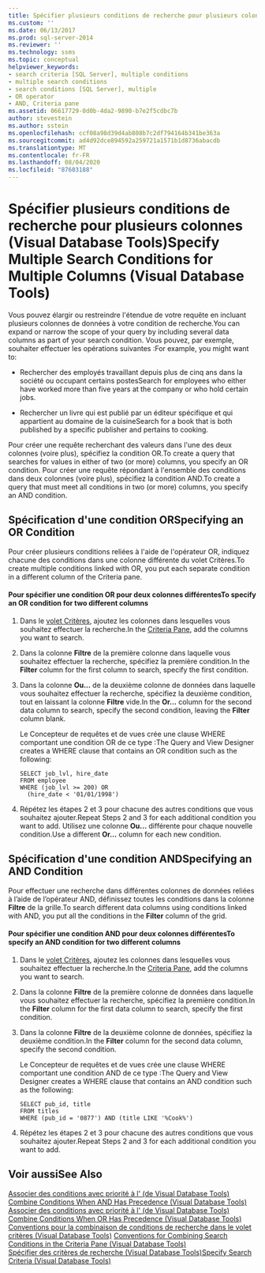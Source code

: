 ```yaml
---
title: Spécifier plusieurs conditions de recherche pour plusieurs colonnes (Visual Database Tools) | Microsoft Docs
ms.custom: ''
ms.date: 06/13/2017
ms.prod: sql-server-2014
ms.reviewer: ''
ms.technology: ssms
ms.topic: conceptual
helpviewer_keywords:
- search criteria [SQL Server], multiple conditions
- multiple search conditions
- search conditions [SQL Server], multiple
- OR operator
- AND, Criteria pane
ms.assetid: 06617729-0d0b-4da2-9890-b7e2f5cdbc7b
author: stevestein
ms.author: sstein
ms.openlocfilehash: ccf08a98d39d4ab808b7c2df794164b341be363a
ms.sourcegitcommit: ad4d92dce894592a259721a1571b1d8736abacdb
ms.translationtype: MT
ms.contentlocale: fr-FR
ms.lasthandoff: 08/04/2020
ms.locfileid: "87603188"
---
```

# <a name="specify-multiple-search-conditions-for-multiple-columns-visual-database-tools"></a><span data-ttu-id="fba1c-102">Spécifier plusieurs conditions de recherche pour plusieurs colonnes (Visual Database Tools)</span><span class="sxs-lookup"><span data-stu-id="fba1c-102">Specify Multiple Search Conditions for Multiple Columns (Visual Database Tools)</span></span>
  <span data-ttu-id="fba1c-103">Vous pouvez élargir ou restreindre l'étendue de votre requête en incluant plusieurs colonnes de données à votre condition de recherche.</span><span class="sxs-lookup"><span data-stu-id="fba1c-103">You can expand or narrow the scope of your query by including several data columns as part of your search condition.</span></span> <span data-ttu-id="fba1c-104">Vous pouvez, par exemple, souhaiter effectuer les opérations suivantes :</span><span class="sxs-lookup"><span data-stu-id="fba1c-104">For example, you might want to:</span></span>  
  
-   <span data-ttu-id="fba1c-105">Rechercher des employés travaillant depuis plus de cinq ans dans la société ou occupant certains postes</span><span class="sxs-lookup"><span data-stu-id="fba1c-105">Search for employees who either have worked more than five years at the company or who hold certain jobs.</span></span>  
  
-   <span data-ttu-id="fba1c-106">Rechercher un livre qui est publié par un éditeur spécifique et qui appartient au domaine de la cuisine</span><span class="sxs-lookup"><span data-stu-id="fba1c-106">Search for a book that is both published by a specific publisher and pertains to cooking.</span></span>  
  
 <span data-ttu-id="fba1c-107">Pour créer une requête recherchant des valeurs dans l'une des deux colonnes (voire plus), spécifiez la condition OR.</span><span class="sxs-lookup"><span data-stu-id="fba1c-107">To create a query that searches for values in either of two (or more) columns, you specify an OR condition.</span></span> <span data-ttu-id="fba1c-108">Pour créer une requête répondant à l'ensemble des conditions dans deux colonnes (voire plus), spécifiez la condition AND.</span><span class="sxs-lookup"><span data-stu-id="fba1c-108">To create a query that must meet all conditions in two (or more) columns, you specify an AND condition.</span></span>  
  
## <a name="specifying-an-or-condition"></a><span data-ttu-id="fba1c-109">Spécification d'une condition OR</span><span class="sxs-lookup"><span data-stu-id="fba1c-109">Specifying an OR Condition</span></span>  
 <span data-ttu-id="fba1c-110">Pour créer plusieurs conditions reliées à l'aide de l'opérateur OR, indiquez chacune des conditions dans une colonne différente du volet Critères.</span><span class="sxs-lookup"><span data-stu-id="fba1c-110">To create multiple conditions linked with OR, you put each separate condition in a different column of the Criteria pane.</span></span>  
  
#### <a name="to-specify-an-or-condition-for-two-different-columns"></a><span data-ttu-id="fba1c-111">Pour spécifier une condition OR pour deux colonnes différentes</span><span class="sxs-lookup"><span data-stu-id="fba1c-111">To specify an OR condition for two different columns</span></span>  
  
1.  <span data-ttu-id="fba1c-112">Dans le [volet Critères](visual-database-tools.md), ajoutez les colonnes dans lesquelles vous souhaitez effectuer la recherche.</span><span class="sxs-lookup"><span data-stu-id="fba1c-112">In the [Criteria Pane](visual-database-tools.md), add the columns you want to search.</span></span>  
  
2.  <span data-ttu-id="fba1c-113">Dans la colonne **Filtre** de la première colonne dans laquelle vous souhaitez effectuer la recherche, spécifiez la première condition.</span><span class="sxs-lookup"><span data-stu-id="fba1c-113">In the **Filter** column for the first column to search, specify the first condition.</span></span>  
  
3.  <span data-ttu-id="fba1c-114">Dans la colonne **Ou...** de la deuxième colonne de données dans laquelle vous souhaitez effectuer la recherche, spécifiez la deuxième condition, tout en laissant la colonne **Filtre** vide.</span><span class="sxs-lookup"><span data-stu-id="fba1c-114">In the **Or...** column for the second data column to search, specify the second condition, leaving the **Filter** column blank.</span></span>  
  
     <span data-ttu-id="fba1c-115">Le Concepteur de requêtes et de vues crée une clause WHERE comportant une condition OR de ce type :</span><span class="sxs-lookup"><span data-stu-id="fba1c-115">The Query and View Designer creates a WHERE clause that contains an OR condition such as the following:</span></span>  
  
    ```  
    SELECT job_lvl, hire_date  
    FROM employee  
    WHERE (job_lvl >= 200) OR   
      (hire_date < '01/01/1998')  
    ```  
  
4.  <span data-ttu-id="fba1c-116">Répétez les étapes 2 et 3 pour chacune des autres conditions que vous souhaitez ajouter.</span><span class="sxs-lookup"><span data-stu-id="fba1c-116">Repeat Steps 2 and 3 for each additional condition you want to add.</span></span> <span data-ttu-id="fba1c-117">Utilisez une colonne **Ou...** différente pour chaque nouvelle condition.</span><span class="sxs-lookup"><span data-stu-id="fba1c-117">Use a different **Or...** column for each new condition.</span></span>  
  
## <a name="specifying-an-and-condition"></a><span data-ttu-id="fba1c-118">Spécification d'une condition AND</span><span class="sxs-lookup"><span data-stu-id="fba1c-118">Specifying an AND Condition</span></span>  
 <span data-ttu-id="fba1c-119">Pour effectuer une recherche dans différentes colonnes de données reliées à l’aide de l’opérateur AND, définissez toutes les conditions dans la colonne **Filtre** de la grille.</span><span class="sxs-lookup"><span data-stu-id="fba1c-119">To search different data columns using conditions linked with AND, you put all the conditions in the **Filter** column of the grid.</span></span>  
  
#### <a name="to-specify-an-and-condition-for-two-different-columns"></a><span data-ttu-id="fba1c-120">Pour spécifier une condition AND pour deux colonnes différentes</span><span class="sxs-lookup"><span data-stu-id="fba1c-120">To specify an AND condition for two different columns</span></span>  
  
1.  <span data-ttu-id="fba1c-121">Dans le [volet Critères](visual-database-tools.md), ajoutez les colonnes dans lesquelles vous souhaitez effectuer la recherche.</span><span class="sxs-lookup"><span data-stu-id="fba1c-121">In the [Criteria Pane](visual-database-tools.md), add the columns you want to search.</span></span>  
  
2.  <span data-ttu-id="fba1c-122">Dans la colonne **Filtre** de la première colonne de données dans laquelle vous souhaitez effectuer la recherche, spécifiez la première condition.</span><span class="sxs-lookup"><span data-stu-id="fba1c-122">In the **Filter** column for the first data column to search, specify the first condition.</span></span>  
  
3.  <span data-ttu-id="fba1c-123">Dans la colonne **Filtre** de la deuxième colonne de données, spécifiez la deuxième condition.</span><span class="sxs-lookup"><span data-stu-id="fba1c-123">In the **Filter** column for the second data column, specify the second condition.</span></span>  
  
     <span data-ttu-id="fba1c-124">Le Concepteur de requêtes et de vues crée une clause WHERE comportant une condition AND de ce type :</span><span class="sxs-lookup"><span data-stu-id="fba1c-124">The Query and View Designer creates a WHERE clause that contains an AND condition such as the following:</span></span>  
  
    ```  
    SELECT pub_id, title  
    FROM titles  
    WHERE (pub_id = '0877') AND (title LIKE '%Cook%')  
    ```  
  
4.  <span data-ttu-id="fba1c-125">Répétez les étapes 2 et 3 pour chacune des autres conditions que vous souhaitez ajouter.</span><span class="sxs-lookup"><span data-stu-id="fba1c-125">Repeat Steps 2 and 3 for each additional condition you want to add.</span></span>  
  
## <a name="see-also"></a><span data-ttu-id="fba1c-126">Voir aussi</span><span class="sxs-lookup"><span data-stu-id="fba1c-126">See Also</span></span>  
 <span data-ttu-id="fba1c-127">[Associer des conditions avec priorité à l' &#40;de Visual Database Tools&#41;](combine-conditions-when-and-has-precedence-visual-database-tools.md) </span><span class="sxs-lookup"><span data-stu-id="fba1c-127">[Combine Conditions When AND Has Precedence &#40;Visual Database Tools&#41;](combine-conditions-when-and-has-precedence-visual-database-tools.md) </span></span>  
 <span data-ttu-id="fba1c-128">[Associer des conditions avec priorité à l' &#40;de Visual Database Tools&#41;](combine-conditions-when-or-has-precedence-visual-database-tools.md) </span><span class="sxs-lookup"><span data-stu-id="fba1c-128">[Combine Conditions When OR Has Precedence &#40;Visual Database Tools&#41;](combine-conditions-when-or-has-precedence-visual-database-tools.md) </span></span>  
 <span data-ttu-id="fba1c-129">[Conventions pour la combinaison de conditions de recherche dans le volet critères &#40;Visual Database Tools&#41;](conventions-combine-search-conditions-in-criteria-pane-visual-db-tools.md) </span><span class="sxs-lookup"><span data-stu-id="fba1c-129">[Conventions for Combining Search Conditions in the Criteria Pane &#40;Visual Database Tools&#41;](conventions-combine-search-conditions-in-criteria-pane-visual-db-tools.md) </span></span>  
 [<span data-ttu-id="fba1c-130">Spécifier des critères de recherche &#40;Visual Database Tools&#41;</span><span class="sxs-lookup"><span data-stu-id="fba1c-130">Specify Search Criteria &#40;Visual Database Tools&#41;</span></span>](specify-search-criteria-visual-database-tools.md)  
  
  

